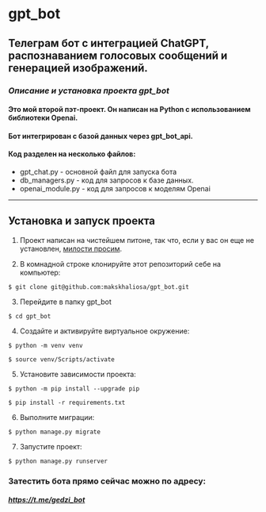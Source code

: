 # gpt_bot
## Телеграм бот с интеграцией ChatGPT, распознаванием голосовых сообщений и генерацией изображений.
### *Описание и установка проекта gpt_bot*
#### Это мой второй пэт-проект. Он написан на Python с использованием библиотеки Openai.
#### Бот интегрирован с базой данных через gpt_bot_api.
#### Код разделен на несколько файлов:
* gpt_chat.py - основной файл для запуска бота
* db_managers.py - код для запросов к базе данных.
* openai_module.py - код для запросов к моделям Openai
---
## Установка и запуск проекта
1. Проект написан на чистейшем питоне, так что, если у вас он еще не установлен,
[милости просим](https://www.python.org/downloads/).

2. В комнадной строке клонируйте этот репозиторий себе на компьютер:
```
$ git clone git@github.com:makskhaliosa/gpt_bot.git
```

3. Перейдите в папку gpt_bot
```
$ cd gpt_bot
```

4. Создайте и активируйте виртуальное окружение:
```
$ python -m venv venv

$ source venv/Scripts/activate
```

5. Установите зависимости проекта:
```
$ python -m pip install --upgrade pip

$ pip install -r requirements.txt
```

6. Выполните миграции:
```
$ python manage.py migrate
```

7. Запустите проект:
```
$ python manage.py runserver
```

### Затестить бота прямо сейчас можно по адресу:
##### https://t.me/gedzi_bot
